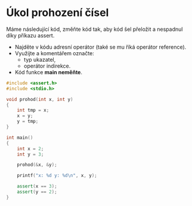 # Úkol prohození čísel

Máme následující kód, změňte kód tak, aby kód šel přeložit a nespadnul díky příkazu assert.

- Najděte v kódu adresní operátor (také se mu říká operátor reference).
- Využijte a komentářem označte:
    - typ ukazatel,
    - operátor indirekce.
- Kód funkce **main neměňte**.

```cpp
#include <assert.h>
#include <stdio.h>

void prohod(int x, int y)
{
    int tmp = x;
    x = y;
    y = tmp;
}

int main()
{
    int x = 2;
    int y = 3;

    prohod(&x, &y);

    printf("x: %d y: %d\n", x, y);

    assert(x == 3);
    assert(y == 2);
}
```


